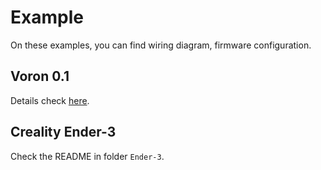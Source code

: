# Example

On these examples, you can find wiring diagram, firmware configuration. 

## Voron 0.1

Details check [here](https://github.com/FYSETC/FYSETC-Voron-0/tree/main/Firmware%26OS).

## Creality Ender-3

Check the README in folder `Ender-3`.


